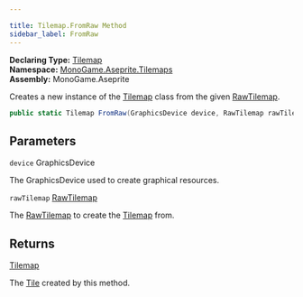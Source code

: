 ```yaml
---

title: Tilemap.FromRaw Method
sidebar_label: FromRaw
---
```

**Declaring Type:** [Tilemap](../)  
**Namespace:** [MonoGame.Aseprite.Tilemaps](../../)  
**Assembly:** MonoGame.Aseprite

Creates a new instance of the [Tilemap](../) class from the given [RawTilemap](../../../RawTypes/RawTilemap/).

```csharp
public static Tilemap FromRaw(GraphicsDevice device, RawTilemap rawTilemap);
```

## Parameters

`device`  GraphicsDevice

The GraphicsDevice used to create graphical resources.

`rawTilemap`  [RawTilemap](../../../RawTypes/RawTilemap/)

The [RawTilemap](../../../RawTypes/RawTilemap/) to create the [Tilemap](../) from.

## Returns

[Tilemap](../)

The [Tile](../../Tile/) created by this method.


